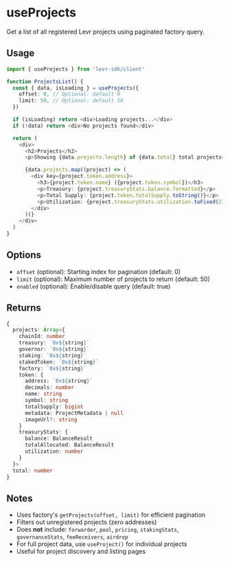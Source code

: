 # useProjects

Get a list of all registered Levr projects using paginated factory query.

## Usage

```typescript
import { useProjects } from 'levr-sdk/client'

function ProjectsList() {
  const { data, isLoading } = useProjects({
    offset: 0, // Optional: default 0
    limit: 50, // Optional: default 50
  })

  if (isLoading) return <div>Loading projects...</div>
  if (!data) return <div>No projects found</div>

  return (
    <div>
      <h2>Projects</h2>
      <p>Showing {data.projects.length} of {data.total} total projects</p>

      {data.projects.map((project) => (
        <div key={project.token.address}>
          <h3>{project.token.name} ({project.token.symbol})</h3>
          <p>Treasury: {project.treasuryStats.balance.formatted}</p>
          <p>Total Supply: {project.token.totalSupply.toString()}</p>
          <p>Utilization: {project.treasuryStats.utilization.toFixed(2)}%</p>
        </div>
      ))}
    </div>
  )
}
```

## Options

- `offset` (optional): Starting index for pagination (default: 0)
- `limit` (optional): Maximum number of projects to return (default: 50)
- `enabled` (optional): Enable/disable query (default: true)

## Returns

```typescript
{
  projects: Array<{
    chainId: number
    treasury: `0x${string}`
    governor: `0x${string}`
    staking: `0x${string}`
    stakedToken: `0x${string}`
    factory: `0x${string}`
    token: {
      address: `0x${string}`
      decimals: number
      name: string
      symbol: string
      totalSupply: bigint
      metadata: ProjectMetadata | null
      imageUrl?: string
    }
    treasuryStats: {
      balance: BalanceResult
      totalAllocated: BalanceResult
      utilization: number
    }
  }>
  total: number
}
```

## Notes

- Uses factory's `getProjects(offset, limit)` for efficient pagination
- Filters out unregistered projects (zero addresses)
- Does **not** include: `forwarder`, `pool`, `pricing`, `stakingStats`, `governanceStats`, `feeReceivers`, `airdrop`
- For full project data, use `useProject()` for individual projects
- Useful for project discovery and listing pages

